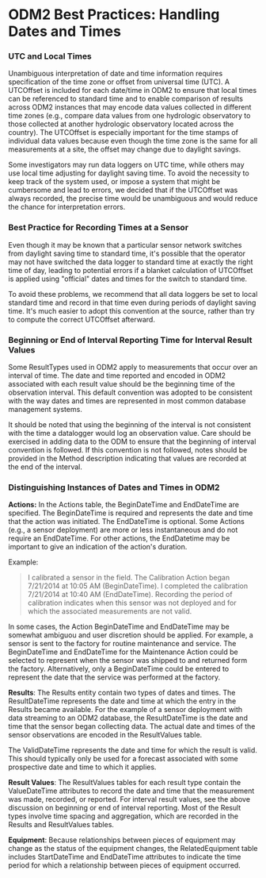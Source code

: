 ODM2 Best Practices: Handling Dates and Times
=============================================

### UTC and Local Times ###
Unambiguous interpretation of date and time information requires specification of the time zone or offset from universal time (UTC). A UTCOffset is included for each date/time in ODM2 to ensure that local times can be referenced to standard time and to enable comparison of results across ODM2 instances that may encode data values collected in different time zones (e.g., compare data values from one hydrologic observatory to those collected at another hydrologic observatory located across the country). The UTCOffset is especially important for the time stamps of individual data values because even though the time zone is the same for all measurements at a site, the offset may change due to daylight savings. 

Some investigators may run data loggers on UTC time, while others may use local time adjusting for daylight saving time. To avoid the necessity to keep track of the system used, or impose a system that might be cumbersome and lead to errors, we decided that if the UTCOffset was always recorded, the precise time would be unambiguous and would reduce the chance for interpretation errors. 

### Best Practice for Recording Times at a Sensor ###
Even though it may be known that a particular sensor network switches from daylight saving time to standard time, it's possible that the operator may not have switched the data logger to standard time at exactly the right time of day, leading to potential errors if a blanket calculation of UTCOffset is applied using "official" dates and times for the switch to standard time.

To avoid these problems, we recommend that all data loggers be set to local standard time and record in that time even during periods of daylight saving time. It's much easier to adopt this convention at the source, rather than try to compute the correct UTCOffset afterward.

### Beginning or End of Interval Reporting Time for Interval Result Values ###
Some ResultTypes used in ODM2 apply to measurements that occur over an interval of time. The date and time reported and encoded in ODM2 associated with each result value should be the beginning time of the observation interval. This default convention was adopted to be consistent with the way dates and times are represented in most common database management systems. 

It should be noted that using the beginning of the interval is not consistent with the time a datalogger would log an observation value. Care should be exercised in adding data to the ODM to ensure that the beginning of interval convention is followed. If this convention is not followed, notes should be provided in the Method description indicating that values are recorded at the end of the interval.

### Distinguishing Instances of Dates and Times in ODM2 ###

**Actions:** In the Actions table, the BeginDateTime and EndDateTime are specified. The BeginDateTime is required and represents the date and time that the action was initiated. The EndDateTime is optional. Some Actions (e.g., a sensor deployment) are more or less instantaneous and do not require an EndDateTime. For other actions, the EndDatetime may be important to give an indication of the action's duration.

Example:

>I calibrated a sensor in the field. The Calibration Action began 7/21/2014 at 10:05 AM (BeginDateTime). I completed the calibration 7/21/2014 at 10:40 AM (EndDateTime). Recording the period of calibration indicates when this sensor was not deployed and for which the associated measurements are not valid.

In some cases, the Action BeginDateTime and EndDateTime may be somewhat ambiguou and user discretion should be applied. For example, a sensor is sent to the factory for routine maintenance and service. The BeginDateTime and EndDateTime for the Maintenance Action could be selected to represent when the sensor was shipped to and returned form the factory. Alternatively, only a BeginDateTime could be entered to represent the date that the service was performed at the factory.

**Results**: The Results entity contain two types of dates and times. The ResultDateTime represents the date and time at which the entry in the Results became available. For the example of a sensor deployment with data streaming to an ODM2 database, the ResultDateTime is the date and time that the sensor began collecting data. The actual date and times of the sensor observations are encoded in the ResultValues table. 

The ValidDateTime represents the date and time for which the result is valid. This should typically only be used for a forecast associated with some prospective date and time to which it applies.  

**Result Values**: The ResultValues tables for each result type contain the ValueDateTime attributes to record the date and time that the measurement was made, recorded, or reported. For interval result values, see the above discussion on beginning or end of interval reporting. Most of the Result types involve time spacing and aggregation, which are recorded in the Results and ResultValues tables.

**Equipment**: Because relationships between pieces of equipment may change as the status of the equipment changes, the RelatedEquipment table includes StartDateTime and EndDateTime attributes to indicate the time period for which a relationship between pieces of equipment occurred.

